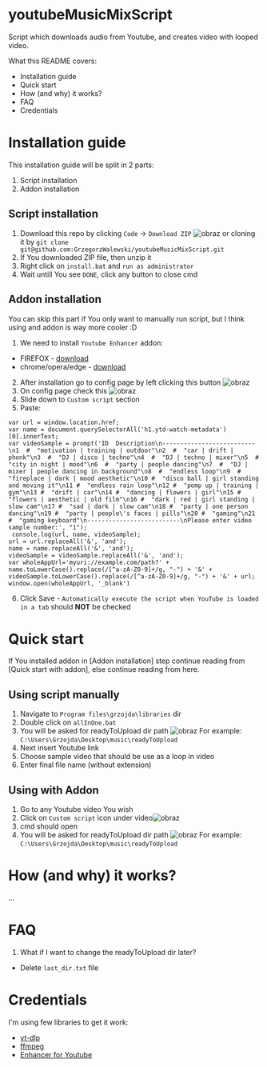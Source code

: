 # youtubeMusicMixScript
Script which downloads audio from Youtube, and creates video with looped video.

What this README covers:
- Installation guide
- Quick start
- How (and why) it works?
- FAQ
- Credentials

# Installation guide
This installation guide will be split in 2 parts:
1. Script installation
2. Addon installation

## Script installation
1. Download this repo by clicking `Code` -> `Download ZIP`
![obraz](https://user-images.githubusercontent.com/25950627/225433828-25d571fb-f38f-48d5-959e-59861303b28d.png)
or cloning it by `git clone git@github.com:GrzegorzWalewski/youtubeMusicMixScript.git`
2. If You downloaded ZIP file, then unzip it
3. Right click on `install.bat` and `run as administrator`
4. Wait untill You see `DONE`, click any button to close cmd

## Addon installation
You can skip this part if You only want to manually run script, but I think using and addon is way more cooler :D
1. We need to install `Youtube Enhancer` addon:
  - FIREFOX - [download](https://addons.mozilla.org/en-US/firefox/addon/enhancer-for-youtube/)
  - chrome/opera/edge - [download](https://chrome.google.com/webstore/detail/enhancer-for-youtube/ponfpcnoihfmfllpaingbgckeeldkhle)
2. After installation go to config page by left clicking this button ![obraz](https://user-images.githubusercontent.com/25950627/225435675-a37e2468-b33c-4c28-bb83-5adeb30e1d77.png)
3. On config page check this ![obraz](https://user-images.githubusercontent.com/25950627/225435955-bd961822-bbbf-41d2-a2fa-003a5fb916fe.png)
4. Slide down to `Custom script` section
5. Paste:
```
var url = window.location.href;
var name = document.querySelectorAll('h1.ytd-watch-metadata')[0].innerText;
var videoSample = prompt('ID  Description\n--------------------------\n1  #  "motivation | training | outdoor"\n2  #  "car | drift | phonk"\n3  #  "DJ | disco | techno"\n4  #  "DJ | techno | mixer"\n5  #  "city in night | mood"\n6  #  "party | people dancing"\n7  #  "DJ | mixer | people dancing in background"\n8  #  "endless loop"\n9  #  "fireplace | dark | mood aesthetic"\n10 #  "disco ball | girl standing and moving it"\n11 #  "endless rain loop"\n12 #  "pomp up | training | gym"\n13 #  "drift | car"\n14 #  "dancing | flowers | girl"\n15 #  "flowers | aesthetic | old film"\n16 #  "dark | red | girl standing | slow cam"\n17 #  "sad | dark | slow cam"\n18 #  "party | one person dancing"\n19 #  "party | people\'s faces | pills"\n20 #  "gaming"\n21 #  "gaming keyboard"\n--------------------------\nPlease enter video sample number:', "1");
 console.log(url, name, videoSample);
url = url.replaceAll('&', 'and');
name = name.replaceAll('&', 'and');
videoSample = videoSample.replaceAll('&', 'and');
var wholeAppUrl='myuri://example.com/path?' + name.toLowerCase().replace(/[^a-zA-Z0-9]+/g, "-") + '&' + videoSample.toLowerCase().replace(/[^a-zA-Z0-9]+/g, "-") + '&' + url;
window.open(wholeAppUrl, '_blank')
```
6. Click Save - `Automatically execute the script when YouTube is loaded in a tab` should **NOT** be checked

# Quick start
If You installed addon in [Addon installation] step continue reading from [Quick start with addon], else continue reading from here.
## Using script manually
1. Navigate to `Program files\grzojda\libraries` dir
2. Double click on `allInOne.bat`
3. You will be asked for readyToUpload dir path ![obraz](https://user-images.githubusercontent.com/25950627/225437469-ff17e275-3d21-4933-bae5-2b6a0753f759.png)
For example: `C:\Users\Grzojda\Desktop\music\readyToUpload`
4. Next insert Youtube link
5. Choose sample video that should be use as a loop in video
6. Enter final file name (without extension)
## Using with Addon
1. Go to any Youtube video You wish
2. Click on `Custom script` icon under video![obraz](https://user-images.githubusercontent.com/25950627/225439689-f01670d2-d50d-4221-bbab-5454ea241743.png)
3. cmd should open
4. You will be asked for readyToUpload dir path ![obraz](https://user-images.githubusercontent.com/25950627/225437469-ff17e275-3d21-4933-bae5-2b6a0753f759.png)
For example: `C:\Users\Grzojda\Desktop\music\readyToUpload`

# How (and why) it works?
...

# FAQ
1. What if I want to change the readyToUpload dir later?
- Delete `last_dir.txt` file
# Credentials
I'm using few libraries to get it work:
- [yt-dlp](https://github.com/yt-dlp/yt-dlp)
- [ffmpeg](https://github.com/BtbN/FFmpeg-Builds)
- [Enhancer for Youtube](https://www.mrfdev.com/enhancer-for-youtube)
